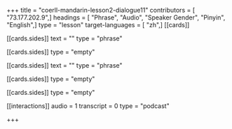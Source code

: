 +++
title = "coerll-mandarin-lesson2-dialogue11"
contributors = [ "73.177.202.9",]
headings = [ "Phrase", "Audio", "Speaker Gender", "Pinyin", "English",]
type = "lesson"
target-languages = [ "zh",]
[[cards]]

[[cards.sides]]
text = ""
type = "phrase"

[[cards.sides]]
type = "empty"

[[cards.sides]]
text = ""
type = "phrase"

[[cards.sides]]
type = "empty"

[[cards.sides]]
type = "empty"

[[interactions]]
audio = 1
transcript = 0
type = "podcast"

+++
